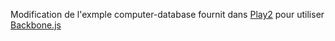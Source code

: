 
Modification de l'exmple computer-database fournit dans [Play2](http://www.playframework.org/2.0) pour utiliser [Backbone.js](http://backbonejs.org/)

